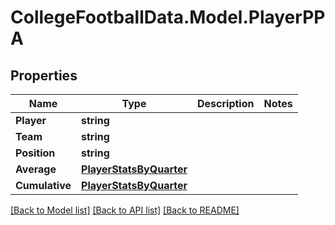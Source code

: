 # CollegeFootballData.Model.PlayerPPA

## Properties

Name | Type | Description | Notes
------------ | ------------- | ------------- | -------------
**Player** | **string** |  | 
**Team** | **string** |  | 
**Position** | **string** |  | 
**Average** | [**PlayerStatsByQuarter**](PlayerStatsByQuarter.md) |  | 
**Cumulative** | [**PlayerStatsByQuarter**](PlayerStatsByQuarter.md) |  | 

[[Back to Model list]](../../README.md#documentation-for-models) [[Back to API list]](../../README.md#documentation-for-api-endpoints) [[Back to README]](../../README.md)

